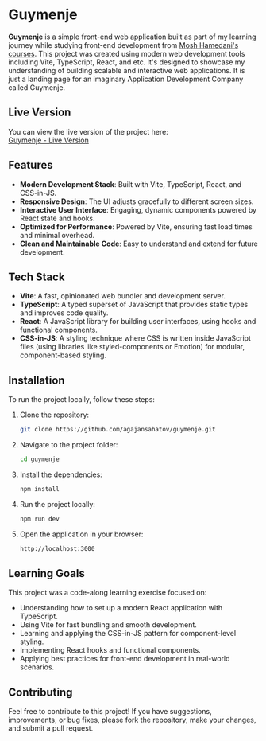 # Guymenje

**Guymenje** is a simple front-end web application built as part of my learning journey while studying front-end development from [Mosh Hamedani's courses](https://codewithmosh.com/). This project was created using modern web development tools including Vite, TypeScript, React, and etc. It's designed to showcase my understanding of building scalable and interactive web applications. It is just a landing page for an imaginary Application Development Company called Guymenje.

## Live Version

You can view the live version of the project here:  
[Guymenje - Live Version](https://guymenje.netlify.app/)

## Features

- **Modern Development Stack**: Built with Vite, TypeScript, React, and CSS-in-JS.
- **Responsive Design**: The UI adjusts gracefully to different screen sizes.
- **Interactive User Interface**: Engaging, dynamic components powered by React state and hooks.
- **Optimized for Performance**: Powered by Vite, ensuring fast load times and minimal overhead.
- **Clean and Maintainable Code**: Easy to understand and extend for future development.

## Tech Stack

- **Vite**: A fast, opinionated web bundler and development server.
- **TypeScript**: A typed superset of JavaScript that provides static types and improves code quality.
- **React**: A JavaScript library for building user interfaces, using hooks and functional components.
- **CSS-in-JS**: A styling technique where CSS is written inside JavaScript files (using libraries like styled-components or Emotion) for modular, component-based styling.

## Installation

To run the project locally, follow these steps:

1. Clone the repository:

   ```bash
   git clone https://github.com/agajansahatov/guymenje.git
   ```

2. Navigate to the project folder:

   ```bash
   cd guymenje
   ```

3. Install the dependencies:

   ```bash
   npm install
   ```

4. Run the project locally:

   ```bash
   npm run dev
   ```

5. Open the application in your browser:

   ```bash
   http://localhost:3000
   ```

## Learning Goals

This project was a code-along learning exercise focused on:

- Understanding how to set up a modern React application with TypeScript.
- Using Vite for fast bundling and smooth development.
- Learning and applying the CSS-in-JS pattern for component-level styling.
- Implementing React hooks and functional components.
- Applying best practices for front-end development in real-world scenarios.

## Contributing

Feel free to contribute to this project! If you have suggestions, improvements, or bug fixes, please fork the repository, make your changes, and submit a pull request.
